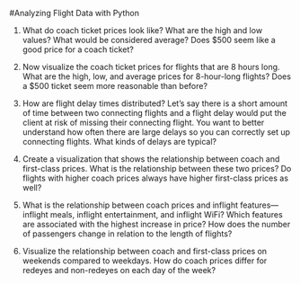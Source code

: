 #Analyzing Flight Data with Python

1. What do coach ticket prices look like? What are the high and low values? What would be considered average? Does $500 seem like a good price for a coach ticket?

2. Now visualize the coach ticket prices for flights that are 8 hours long. What are the high, low, and average prices for 8-hour-long flights? Does a $500 ticket seem more reasonable than before?

3. How are flight delay times distributed? Let’s say there is a short amount of time between two connecting flights and a flight delay would put the client at risk of missing their connecting flight. You want to better understand how often there are large delays so you can correctly set up connecting flights. What kinds of delays are typical?

4. Create a visualization that shows the relationship between coach and first-class prices. What is the relationship between these two prices? Do flights with higher coach prices always have higher first-class prices as well?

5. What is the relationship between coach prices and inflight features— inflight meals, inflight entertainment, and inflight WiFi? Which features are associated with the highest increase in price? How does the number of passengers change in relation to the length of flights?

6. Visualize the relationship between coach and first-class prices on weekends compared to weekdays. How do coach prices differ for redeyes and non-redeyes on each day of the week?
